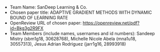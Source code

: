 * Team Name: SanDeep Learning & Co.
* Chosen paper title: ADAPTIVE GRADIENT METHODS WITH DYNAMIC BOUND OF LEARNING RATE
* OpenReview URL of chosen paper: https://openreview.net/pdf?id=Bkg3g2R9FX
* Team Members (include names, usernames and id numbers): Sandeep Mistry (sbm1g18, 30628768), Michelle Nicole Abela (mna1u18, 30557313), Jesus Adrian Rodriguez (jarr1g16, 28993918)

